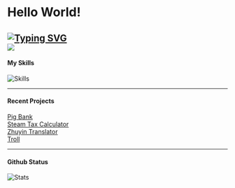 # Hello World!

[![Typing SVG](https://readme-typing-svg.demolab.com?font=Fira+Code&pause=1000&random=false&width=435&lines=iPig+here)](https://git.io/typing-svg)   
![](https://komarev.com/ghpvc/?username=ipigtw)
---

#### My Skills

![Skills](https://skillicons.dev/icons?i=py,go,java,cpp,kotlin,react,rust)
 
---

#### Recent Projects

[Pig Bank](https://github.com/ipigtw/pigbank)   
[Steam Tax Calculator](https://github.com/ipigtw/steam-tax-calculator)   
[Zhuyin Translator](https://github.com/iPigTW/zhuyintranslator)   
[Troll](https://github.com/iPigTW/troll)

---

#### Github Status

![Stats](https://github-readme-stats.vercel.app/api?username=ipigtw&show_icons=true&theme=dark)
